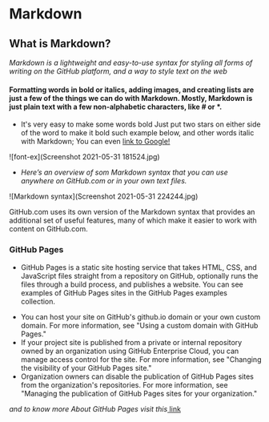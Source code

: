 # **Markdown**
## What is Markdown?
*Markdown is a lightweight and easy-to-use syntax for styling all forms of writing on the GitHub platform, and a way to style text on the web*
 #### Formatting words in bold or italics, adding images, and creating lists are just a few of the things we can do with Markdown. Mostly, Markdown is just plain text with a few non-alphabetic characters, like # or *.
 
 * It's very easy to make some words bold Just put two stars on either side of the word to make it bold such example below, and other words italic with Markdown; You can even [link to Google!](http://google.com)
 


![font-ex](Screenshot 2021-05-31 181524.jpg)


+ *Here’s an overview of som Markdown syntax that you can use anywhere on GitHub.com or in your own text files.*

![Markdown syntax](Screenshot 2021-05-31 224244.jpg)

GitHub.com uses its own version of the Markdown syntax that provides an additional set of useful features, many of which make it easier to work with content on GitHub.com.

### **GitHub Pages**

+ GitHub Pages is a static site hosting service that takes HTML, CSS, and JavaScript files straight from a repository on GitHub, optionally runs the files through a build process, and publishes a website. You can see examples of GitHub Pages sites in the GitHub Pages examples collection.
* You can host your site on GitHub's github.io domain or your own custom domain. For more information, see "Using a custom domain with GitHub Pages."
* If your project site is published from a private or internal repository owned by an organization using GitHub Enterprise Cloud, you can manage access control for the site. For more information, see "Changing the visibility of your GitHub Pages site."
* Organization owners can disable the publication of GitHub Pages sites from the organization's repositories. For more information, see "Managing the publication of GitHub Pages sites for your organization."

*and to know more About GitHub Pages visit this*[ link ](https://docs.github.com/en/pages/getting-started-with-github-pages/about-github-pages)
